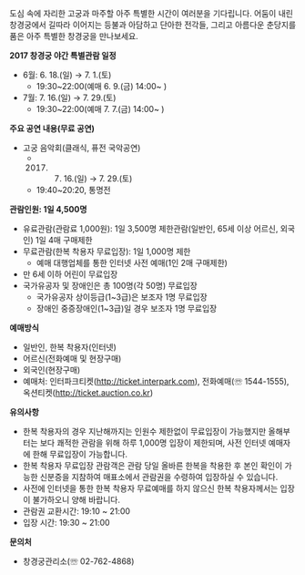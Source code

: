 도심 속에 자리한 고궁과 마주할 아주 특별한 시간이 여러분을 기다립니다. 어둠이 내린 창경궁에서 길따라 이어지는 등불과 아담하고 단아한 전각들, 그리고 아름다운 춘당지를 품은 아주 특별한 창경궁을 만나보세요.

**2017 창경궁 야간 특별관람 일정**
- 6월: 6. 18.(일) → 7. 1.(토)
  - 19:30~22:00(예매 6. 9.(금) 14:00~ )
- 7월: 7. 16.(일) → 7. 29.(토)
  - 19:30~22:00(예매 7. 7.(금) 14:00~ )

**주요 공연 내용(무료 공연)**
- 고궁 음악회(클래식, 퓨전 국악공연)
  - 2017. 7. 16.(일) → 7. 29.(토)
  - 19:40~20:20, 통명전

**관람인원: 1일 4,500명**
- 유료관람(관람료 1,000원): 1일 3,500명 제한관람(일반인, 65세 이상 어르신, 외국인) 1일 4매 구매제한
- 무료관람(한복 착용자 무료입장): 1일 1,000명 제한
  - 예매 대행업체를 통한 인터넷 사전 예매(1인 2매 구매제한)
- 만 6세 이하 어린이 무료입장
- 국가유공자 및 장애인은 총 100명(각 50명) 무료입장
  - 국가유공자 상이등급(1~3급)은 보조자 1명 무료입장
  - 장애인 중증장애인(1~3급)일 경우 보조자 1명 무료입장

**예매방식**
- 일반인, 한복 착용자(인터넷)
- 어르신(전화예매 및 현장구매)
- 외국인(현장구매)
- 예매처: 인터파크티켓(http://ticket.interpark.com), 전화예매(☏ 1544-1555), 옥션티켓(http://ticket.auction.co.kr)

**유의사항**
- 한복 착용자의 경우 지난해까지는 인원수 제한없이 무료입장이 가능했지만 올해부터는 보다 쾌적한 관람을 위해 하루 1,000명 입장이 제한되며, 사전 인터넷 예매자에 한해 무료입장이 가능합니다.
- 한복 착용자 무료입장 관람객은 관람 당일 올바른 한복을 착용한 후 본인 확인이 가능한 신분증을 지참하여 매표소에서 관람권을 수령하여 입장하실 수 있습니다.
- 사전에 인터넷을 통한 한복 착용자 무료예매를 하지 않으신 한복 착용자께서는 입장이 불가하오니 양해 바랍니다.
- 관람권 교환시간: 19:10 ~ 21:00
- 입장 시간: 19:30 ~ 21:00

**문의처**
- 창경궁관리소(☏ 02-762-4868)